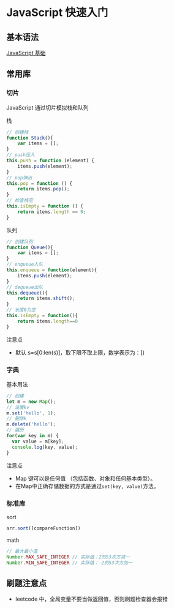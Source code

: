 # JavaScript 快速入门

## 基本语法

[JavaScript 基础](https://developer.mozilla.org/zh-CN/docs/Learn/Getting_started_with_the_web/JavaScript_basics)

## 常用库

### 切片

JavaScript 通过切片模拟栈和队列

栈

```javascript
// 创建栈
function Stack(){
    var items = []; 
}
// push压入
this.push = function (element) {
    items.push(element);
}
// pop弹出
this.pop = function () {
    return items.pop();
}
// 检查栈空
this.isEmpty = function () {
    return items.length == 0;
}
```

队列

```javascript
// 创建队列
function Queue(){
    var items = [];
}
// enqueue入队
this.enqueue = function(element){
    items.push(element);
}
// dequeue出队
this.dequeue(){
    return items.shift();
}
// 长度0为空
this.isEmpty = function(){
    return items.length==0
}
```

注意点

- 默认 s=s[0:len(s)]，取下限不取上限，数学表示为：[)

### 字典

基本用法

```javascript
// 创建
let m = new Map();
// 设置kv
m.set('hello', 1);
// 删除k
m.delete('hello');
// 遍历
for(var key in m) {
  var value = m[key];
  console.log(key, value);
}
```

注意点

- Map 键可以是任何值 （包括函数、对象和任何基本类型）。
- 在Map中正确存储数据的方式是通过```set(key, value)```方法。


### 标准库

sort

```javascript
arr.sort([compareFunction])
```

math

```javascript
// 最大最小值
Number.MAX_SAFE_INTEGER // 实际值：2的53次方减一
Number.MIN_SAFE_INTEGER // 实际值：-2的53次方加一
```

## 刷题注意点

- leetcode 中，全局变量不要当做返回值，否则刷题检查器会报错
